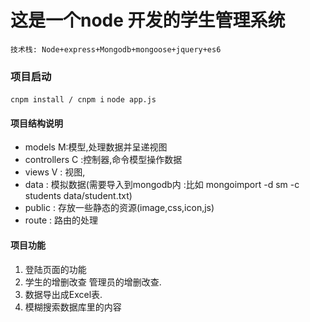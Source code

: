 # 这是一个node 开发的学生管理系统
`技术栈: Node+express+Mongodb+mongoose+jquery+es6`

### 项目启动
`cnpm install / cnpm i`
`node app.js`

#### 项目结构说明
* models M:模型,处理数据并呈递视图
* controllers C :控制器,命令模型操作数据
* views V : 视图,
* data :  模拟数据(需要导入到mongodb内 :比如 mongoimport -d sm -c students data/student.txt)
* public : 存放一些静态的资源(image,css,icon,js)
* route : 路由的处理

#### 项目功能
1.  登陆页面的功能
2.  学生的增删改查 管理员的增删改查.
3.  数据导出成Excel表.
4.  模糊搜索数据库里的内容